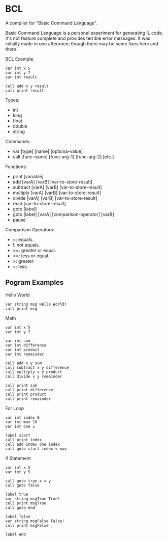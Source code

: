 # BCL
A compiler for "Basic Command Language".

Basic Command Language is a personel experiment for generating IL code. It's not feature complete and provides terrible error messages.
It was initially made in one afternoon; though there may be some fixes here and there.

BCL Example
```bcl
var int x 5
var int y 7
var int result

call add x y result
call print result
```

Types:
- int
- long
- float
- double
- string

Commands:
- var [type] [name] [optiona-value]
- call [func-name] [func-arg-1] [func-arg-2] [etc.]

Functions:
- print [variable]
- add [varA] [varB] [var-to-store-result]
- subtract [varA] [varB] [var-to-store-result]
- multiply [varA] [varB] [var-to-store-result]
- divide [varA] [varB] [var-to-store-result]
- read [var-to-store-result]
- goto [label]
- goto [label] [varA] [comparison-operator] [varB]
- pause

Comparison Operators:
- =: equals.
- !: not equals.
- \>=: greater or equal.
- <=: less or equal.
- \>: greater.
- <: less.

## Pogram Examples

Hello World
```bcl
var string msg Hello World!
call print msg
```

Math
```bcl
var int x 5
var int y 7

var int sum
var int difference
var int product
var int remainder

call add x y sum
call subtract x y difference
call multiply x y product
call divide x y remainder

call print sum
call print difference
call print product
call print remainder
```

For Loop
```bcl
var int index 0
var int max 10
var int one 1

label start
call print index
call add index one index
call goto start index < max
```

If Statement
```bcl
var int x 5
var int y 5

call goto true x = y
call goto false

label true
var string msgTrue True!
call print msgTrue
call goto end

label false
var string msgFalse False!
call print msgFalse

label end
```
